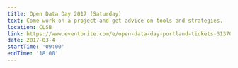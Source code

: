 ```yaml
---
title: Open Data Day 2017 (Saturday)
text: Come work on a project and get advice on tools and strategies.
location: CLSB
link: https://www.eventbrite.com/e/open-data-day-portland-tickets-31370043645
date: 2017-03-4
startTime: '09:00'
endTime: '18:00'
---
```




